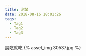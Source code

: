 ```yaml
---
title: 測試
date: 2018-08-16 18:01:26
tags:
  - Tag1
  - Tag2
  - Tag3
---
```


說吃就吃
{% asset_img 30537.jpg %}